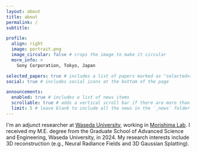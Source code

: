 ```yaml
---
layout: about
title: about
permalink: /
subtitle:

profile:
  align: right
  image: portrait.png
  image_circular: false # crops the image to make it circular
  more_info: >
    Sony Corporation, Tokyo, Japan

selected_papers: true # includes a list of papers marked as "selected={true}"
social: true # includes social icons at the bottom of the page

announcements:
  enabled: true # includes a list of news items
  scrollable: true # adds a vertical scroll bar if there are more than 3 news items
  limit: 5 # leave blank to include all the news in the `_news` folder
---
```


I'm an adjunct researcher at [Waseda University](https://www.waseda.jp/top/en/), working in [Morishima Lab](https://morishima-lab.jp/?lang=en). I received my M.E. degree from the Graduate School of Advanced Science and Engineering, Waseda University, in 2024. My research interests include 3D reconstruction (e.g., Neural Radiance Fields and 3D Gaussian Splatting).